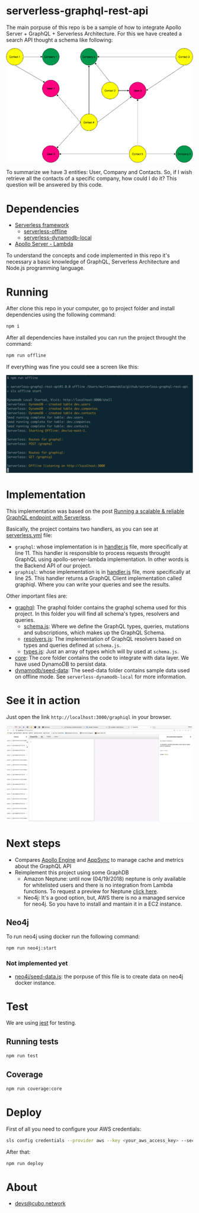 serverless-graphql-rest-api
===========================

The main porpuse of this repo is be a sample of how to integrate Apollo Server + GraphQL + Serverless Architecture. For this we have created a search API thought a schema like following:

![Model](./docs/images/model.png)

To summarize we have 3 entities: User, Company and Contacts. So, if I wish retrieve all the contacts of a specific company, how could I do it? This question will be answered by this code.

# Dependencies

* [Serverless framework](https://serverless.com)
  * [serverless-offline](https://github.com/dherault/serverless-offline) 
  * [serverless-dynamodb-local](https://github.com/99xt/serverless-dynamodb-local) 
* [Apollo Server - Lambda](https://www.apollographql.com/docs/apollo-server/servers/lambda.html)

To understand the concepts and code implemented in this repo it's necessary a basic knowledge of GraphQL, Serverless Architecture and Node.js programming language.

# Running

After clone this repo in your computer, go to project folder and install dependencies using the following command:

```bash
npm i
```

After all dependencies have installed you can run the project throught the command:

```bash
npm run offline
```

If everything was fine you could see a screen like this:

![Running Offline](./docs/images/running_offline.png)

# Implementation

This implementation was based on the post [Running a scalable & reliable GraphQL endpoint with Serverless](https://serverless.com/blog/running-scalable-reliable-graphql-endpoint-with-serverless/).

Basically, the project contains two handlers, as you can see at [serverless.yml](./serverless.yml) file:

* `graphql`: whose implementation is in [handler.js](./handler.js) file, more specifically at line 11. This handler is responsible to process requests throught GraphQL using apollo-server-lambda implementation. In other words is the Backend API of our project.
* `graphiql`: whose implementation is in [handler.js](./handler.js) file, more specifically at line 25. This handler returns a GraphQL Client implementation called graphiql. Where you can write your queries and see the results.

Other important files are:

* [graphql](./graphql/): The graphql folder contains the graphql schema used for this project. In this folder you will find all schema's types, resolvers and queries. 
  * [schema.js](./graphql/schema.js): Where we define the GraphQL types, queries, mutations and subscriptions, which makes up the GraphQL Schema.
  * [resolvers.js](./graphql/resolvers.js): The implementation of GraphQL resolvers based on types and queries defined at `schema.js`.
  * [types.js](./graphql/types.js): Just an array of types which will by used at `schema.js`.
* [core](./core/): The core folder contains the code to integrate with data layer. We have used DynamoDB to persist data.
* [dynamodb/seed-data](./dynamodb/seed-data/): The seed-data folder contains sample data used on offline mode. See `serverless-dynamodb-local` for more information.

# See it in action

Just open the link `http://localhost:3000/graphiql` in your browser.

![In action](./docs/images/in_action.gif)

# Next steps

* Compares [Apollo Engine](https://www.apollographql.com/docs/engine/setup-lambda.html) and [AppSync](https://hackernoon.com/running-a-scalable-reliable-graphql-endpoint-with-serverless-24c3bb5acb43) to manage cache and metrics about the GraphQL API
* Reimplement this project using some GraphDB
  * Amazon Neptune: until now (04/19/2018) neptune is only available for whitelisted users and there is no integration from Lambda functions. To request a preview for Neptune [click here](https://pages.awscloud.com/NeptunePreview.html).
  * Neo4j: It's a good option, but, AWS there is no a managed service for neo4j. So you have to install and mantain it in a EC2 instance.

## Neo4j

To run neo4j using docker run the following command:

```bash
npm run neo4j:start
```

### Not implemented yet

* [neo4j/seed-data.js](./neo4j/seed-data.js): the porpuse of this file is to create data on neo4j docker instance.

# Test

We are using [jest](https://facebook.github.io/jest/docs/en/getting-started.html) for testing.

## Running tests

```bash
npm run test
```

## Coverage

```bash
npm run coverage:core
```

# Deploy

First of all you need to configure your AWS credentials:

```bash
sls config credentials --provider aws --key <your_aws_access_key> --secret <your_aws_secret_key>
```

After that:

```bash
npm run deploy
```

# About

* devs@cubo.network
